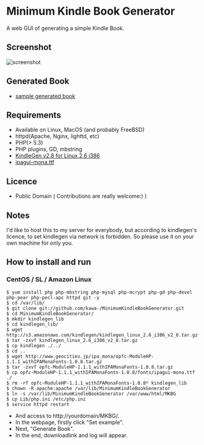 # Minimum Kindle Book Generator
A web GUI of generating a simple Kindle Book.

## Screenshot
![screenshot](http://mitsuakikawamorita.com/software/MKBG/MKBG_screen_shot.png)

## Generated Book
- [sample generated book](http://mitsuakikawamorita.com/software/MKBG/the_great_gatsby_sample.mobi)

## Requirements
- Available on Linux, MacOS (and probably FreeBSD)
- httpd(Apache, Nginx, lighttd, etc)
- PHP(> 5.3)
- PHP plugins, GD, mbstring
- [KindleGen v2.8 for Linux 2.6 i386](http://www.amazon.com/gp/feature.html?ie=UTF8&docId=1000765211)
- [ipagui-mona.ttf](http://www.geocities.jp/ipa_mona/opfc-ModuleHP-1.1.1_withIPAMonaFonts-1.0.8.tar.gz)

## Licence
- Public Domain ( Contributions are really welcome:) )

## Notes
I'd like to host this to my server for everybody, but according to kindlegen's licence, to set kindlegen via network is forbidden. So please use it on your own machine for only you.


## How to install and run

### CentOS / SL / Amazon Linux
	$ yum install php php-mbstring php-mysql php-mcrypt php-gd php-devel php-pear php-pecl-apc httpd git -y
	$ cd /var/lib/
	$ git clone git://github.com/kawa-/MinimumKindleBookGenerator.git
	$ cd MinimumKindleBookGenerator/
	$ mkdir kindlegen_lib
	$ cd kindlegen_lib/
	$ wget http://s3.amazonaws.com/kindlegen/kindlegen_linux_2.6_i386_v2_8.tar.gz
	$ tar -zxvf kindlegen_linux_2.6_i386_v2_8.tar.gz
	$ cp kindlegen ./../
	$ cd ..
	$ wget http://www.geocities.jp/ipa_mona/opfc-ModuleHP-1.1.1_withIPAMonaFonts-1.0.8.tar.gz
	$ tar -zxvf opfc-ModuleHP-1.1.1_withIPAMonaFonts-1.0.8.tar.gz
	$ cp opfc-ModuleHP-1.1.1_withIPAMonaFonts-1.0.8/fonts/ipagui-mona.ttf ./
	$ rm -rf opfc-ModuleHP-1.1.1_withIPAMonaFonts-1.0.8* kindlegen_lib
	$ chown -R apache:apache /var/lib/MinimumKindleBookGenerator
	$ ln -s /var/lib/MinimumKindleBookGenerator /var/www/html/MKBG
	$ cp Lib/php.ini /etc/php.ini
	$ service httpd restart
- And access to http://yourdomain/MKBG/.
- In the webpage, firstly click "Set example".
- Next, "Generate Book".
- In the end, downloadlink and log will appear.
